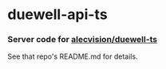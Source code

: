 # duewell-api-ts

### Server code for [alecvision/duewell-ts](https://github.com/alecvision/duewell-ts)
See that repo's README.md for details.
